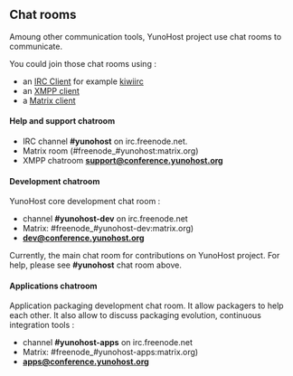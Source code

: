 ## Chat rooms

Amoung other communication tools, YunoHost project use chat rooms to communicate.

You could join those chat rooms using :
- an [IRC Client](https://en.wikipedia.org/wiki/Comparison_of_Internet_Relay_Chat_clients) for example [kiwiirc](https://kiwiirc.com/client/irc.freenode.net/yunohost)
- an [XMPP client](https://en.wikipedia.org/wiki/Comparison_of_instant_messaging_clients#XMPP-related_features)
- a [Matrix client](https://matrix.org/docs/guides/faq.html#what-clients-are-available%3F)


#### Help and support chatroom
- IRC channel **#yunohost** on irc.freenode.net.
- Matrix room (#freenode_#yunohost:matrix.org)
- XMPP chatroom **[support@conference.yunohost.org](xmpp:support@conference.yunohost.org?join)**

#### Development chatroom
YunoHost core development chat room : 
- channel **#yunohost-dev** on irc.freenode.net 
- Matrix: #freenode_#yunohost-dev:matrix.org)
- **[dev@conference.yunohost.org](xmpp:dev@conference.yunohost.org?join)**

Currently, the main chat room for contributions on YunoHost project.
For help, please see **#yunohost** chat room above.

#### Applications chatroom
Application packaging development chat room. It allow packagers to help each other.
It also allow to discuss packaging evolution, continuous integration tools :
- channel **#yunohost-apps** on irc.freenode.net 
- Matrix: #freenode_#yunohost-apps:matrix.org)
- **[apps@conference.yunohost.org](xmpp:apps@conference.yunohost.org?join)**
